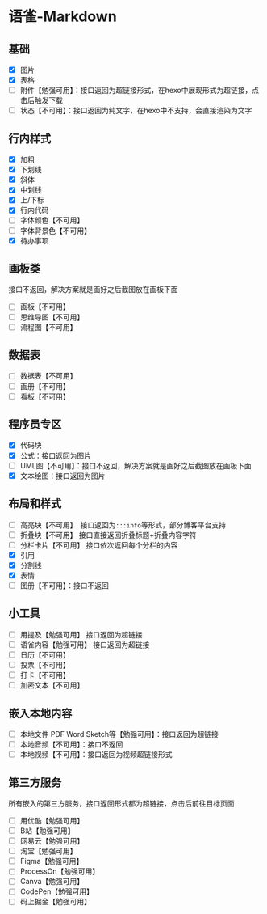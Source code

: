 
# 语雀-Markdown

## 基础

- [x] 图片
- [x] 表格
- [ ] 附件【勉强可用】：接口返回为超链接形式，在hexo中展现形式为超链接，点击后触发下载
- [ ] 状态【不可用】：接口返回为纯文字，在hexo中不支持，会直接渲染为文字

## 行内样式

- [x] 加粗
- [x] 下划线
- [x] 斜体
- [x] 中划线
- [x] 上/下标
- [x] 行内代码
- [ ] 字体颜色【不可用】
- [ ] 字体背景色【不可用】
- [x] 待办事项

## 画板类
接口不返回，解决方案就是画好之后截图放在画板下面

- [ ] 画板【不可用】
- [ ] 思维导图【不可用】
- [ ] 流程图【不可用】

## 数据表

- [ ] 数据表【不可用】
- [ ] 画册【不可用】
- [ ] 看板【不可用】

## 程序员专区

- [x] 代码块
- [x] 公式：接口返回为图片
- [ ] UML图【不可用】：接口不返回，解决方案就是画好之后截图放在画板下面
- [x] 文本绘图：接口返回为图片

## 布局和样式

- [ ] 高亮块【不可用】：接口返回为`:::info`等形式，部分博客平台支持
- [ ] 折叠块【不可用】 接口直接返回折叠标题+折叠内容字符
- [ ] 分栏卡片【不可用】 接口依次返回每个分栏的内容
- [x] 引用
- [x] 分割线
- [x] 表情
- [ ] 图册【不可用】：接口不返回

## 小工具

- [ ] 用提及【勉强可用】 接口返回为超链接
- [ ] 语雀内容【勉强可用】 接口返回为超链接
- [ ] 日历【不可用】
- [ ] 投票【不可用】
- [ ] 打卡【不可用】
- [ ] 加密文本【不可用】

## 嵌入本地内容

- [ ] 本地文件 PDF Word Sketch等【勉强可用】：接口返回为超链接
- [ ] 本地音频【不可用】：接口不返回
- [ ] 本地视频【不可用】：接口返回为视频超链接形式

## 第三方服务
所有嵌入的第三方服务，接口返回形式都为超链接，点击后前往目标页面

- [ ] 用优酷【勉强可用】
- [ ] B站【勉强可用】
- [ ] 网易云【勉强可用】
- [ ] 淘宝【勉强可用】
- [ ] Figma【勉强可用】
- [ ] ProcessOn【勉强可用】
- [ ] Canva【勉强可用】
- [ ] CodePen【勉强可用】
- [ ] 码上掘金【勉强可用】
